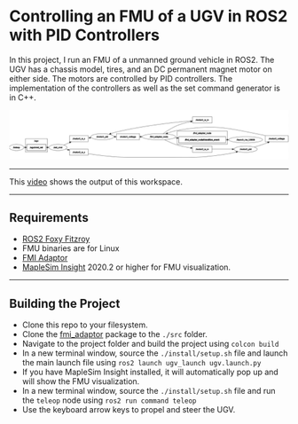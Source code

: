[image1]: ./doc/graph.png

# Controlling an FMU of a UGV in ROS2 with PID Controllers
In this project, I run an FMU of a unmanned ground vehicle in ROS2. The UGV has a chassis model, tires, and an DC permanent magnet motor on either side. The motors are controlled by PID controllers. 
The implementation of the controllers as well as the  set command generator is in C++.

![alt text][image1]

---
This [video](https://youtu.be/J5EVPpEIH4w) shows the output of this workspace.

---
## Requirements
* [ROS2 Foxy Fitzroy](https://docs.ros.org/en/foxy/Releases/Release-Foxy-Fitzroy.html)
* FMU binaries are for Linux
* [FMI Adaptor](https://github.com/boschresearch/fmi_adapter)
* [MapleSim Insight](https://www.maplesoft.com/products/maplesim-insight/) 2020.2 or higher for FMU visualization.

---
## Building the Project
* Clone this repo to your filesystem.
* Clone the [fmi_adaptor](https://github.com/boschresearch/fmi_adapter/tree/master/fmi_adapter) package to the `./src` folder.
* Navigate to the project folder and build the project using `colcon build`
* In a new terminal window, source the `./install/setup.sh` file and launch the main launch file using `ros2 launch ugv_launch ugv.launch.py`
* If you have MapleSim Insight installed, it will automatically pop up and will show the FMU visualization.
* In a new terminal window, source the `./install/setup.sh` file and run the `teleop` node using `ros2 run command teleop`
* Use the keyboard arrow keys to propel and steer the UGV.


